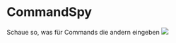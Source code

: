 # CommandSpy
Schaue so, was für Commands die andern eingeben
[![](https://poggit.pmmp.io/shield.state/CommandSpy)](https://poggit.pmmp.io/p/CommandSpy)
